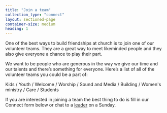 ```yaml
---
title: "Join a team"
collection_type: "connect"
layout: sectioned-page
container-size: medium
heading: 1
---
```


One of the best ways to build friendships at church is to join one of our volunteer teams. They are a great way to meet likeminded people and they also give everyone a chance to play their part.

We want to be people who are generous in the way we give our time and our talents and there’s something for everyone. Here’s a list of all of the volunteer teams you could be a part of:

Kids / Youth / Welcome / Worship / Sound and Media / Building / Women's ministry / Care / Students

If you are interested in joining a team the best thing to do is fill in our Connect form below or chat to a <a href="/about-us/#leaders">leader</a> on a Sunday.
